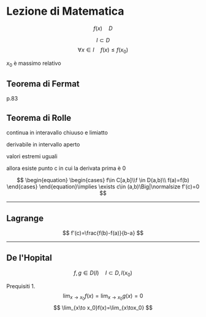# Lezione di Matematica

$$
f(x)\quad D
$$

$$
I\subset D
$$
$$
\forall x \in I\quad f(x)\le f(x_0)
$$

$x_0$ è massimo relativo



## Teorema di Fermat

p.83

## Teorema di Rolle

continua in interavallo chiuuso e limiatto

derivabile in intervallo aperto

valori estremi uguali

allora esiste punto c in cui la derivata prima è 0

$$
\begin{equation} \begin{cases} f\in C[a,b]\\f \in D(a,b)\\ f(a)=f(b) \end{cases} \end{equation}\implies \exists c\in (a,b)\Big|\normalsize f'(c)=0
$$



----


## Lagrange


$$
f'(c)=\frac{f(b)-f(a)}{b-a}
$$


---

## De l'Hopital


$$
f,g \in D(I)\quad I\subset D,I(x_0)
$$

Prequisiti
1.
$$\lim_{x\to x_0}f(x)=\lim_{x\to x_0}g(x)=0$$
$$
\lim_{x\to x_0}f(x)=\lim_{x\tox_0}
$$
<!--stackedit_data:
eyJoaXN0b3J5IjpbLTYwMzAxNzUzNCw4NTcwNjQyNTNdfQ==
-->